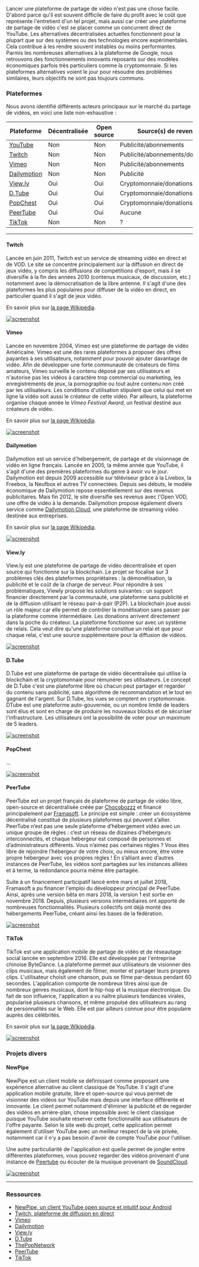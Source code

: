 Lancer une plateforme de partage de vidéo n'est pas une chose facile. D'abord parce qu'il est souvent difficile de faire du profit avec le coût que représente l'entretient d'un tel projet, mais aussi car créer une plateforme de partage de vidéo c'est se placer comme un concurrent direct de YouTube. Les alternatives décentralisées actuelles fonctionnent pour la plupart que sur des systèmes ou des technologies encore expérimentales. Cela contribue à les rendre souvent instables ou moins performantes. Parmis les nombreuses alternatives à la plateforme de Google, nous retrouvons des fonctionnements innovants reposants sur des modèles économiques parfois très particuliers comme la cryptomonnaie. Si les plateformes alternatives voient le jour pour résoudre des problèmes similaires, leurs objectifs ne sont pas toujours communs.

### Plateformes

Nous avons identifié différents acteurs principaux sur le marché du partage de vidéos, en voici une liste non-exhaustive :

| Plateforme                  | Décentralisée | Open source | Source(s) de revenu             | Version |
| --------------------------- | ------------- | ----------- | ------------------------------- | ------- |
| [YouTube][2]                | Non           | Non         | Publicité/abonnements           | Stable  |
| [Twitch](#twitch)           | Non           | Non         | Publicité/abonnements/donations | Stable  |
| [Vimeo](#vimeo)             | Non           | Non         | Publicité/abonnements           | Stable  |
| [Dailymotion](#dailymotion) | Non           | Non         | Publicité                       | Stable  |
| [View.ly](#viewly)          | Oui           | Oui         | Cryptomonnaie/donations         | Alpha   |
| [D.Tube](#dtube)            | Oui           | Oui         | Cryptomonnaie/donations         | Bêta    |
| [PopChest](#popchest)       | Oui           | Oui         | Cryptomonnaie/donations         | Bêta    |
| [PeerTube](#peertube)       | Oui           | Oui         | Aucune                          | Stable  |
| [TikTok](#tiktok)           | Non           | Non         | ?                               | Stable  |

* * *

#### Twitch

Lancée en juin 2011, Twitch est un service de streaming vidéo en direct et de VOD. Le site se concentre principalement sur la diffusion en direct de jeux vidéo, y compris les diffusions de compétitions d'esport, mais il se diversifie à la fin des années 2010 (contenus musicaux, de discussion, etc.) notamment avec la démocratisation de la libre antenne. Il s'agit d'une des plateformes les plus populaires pour diffuser de la vidéo en direct, en particulier quand il s'agit de jeux vidéo.

En savoir plus sur [la page Wikipédia](https://fr.wikipedia.org/wiki/Twitch).

[![screenshot](../assets/screenshot_31.png)][3]

#### Vimeo

Lancée en novembre 2004, Vimeo est une plateforme de partage de vidéo Américaine. Vimeo est une des rares plateformes à proposer des offres payantes à ses utilisateurs, notamment pour pouvoir ajouter davantage de vidéo. Afin de développer une forte communauté de créateurs de films amateurs, Vimeo surveille le contenu déposé par ses utilisateurs et n'autorise pas les vidéos à caractère trop commercial ou marketing, les enregistrements de jeux, la pornographie ou tout autre contenu non créé par les utilisateurs. Les conditions d'utilisation stipulent que celui qui met en ligne la vidéo soit aussi le créateur de cette vidéo. Par ailleurs, la plateforme organise chaque année le *Vimeo Festival Award*, un festival destiné aux créateurs de vidéo.

En savoir plus sur [la page Wikipédia](https://fr.wikipedia.org/wiki/Vimeo).

[![screenshot](../assets/screenshot_30.png)][4]

#### Dailymotion

Dailymotion est un service d'hébergement, de partage et de visionnage de vidéo en ligne français. Lancée en 2005, la même année que YouTube, il s'agit d'une des premières plateformes du genre à avoir vu le jour. Dailymotion est depuis 2009 accessible sur téléviseur grâce à la Livebox, la Freebox, la Neufbox et autres TV connectées. Depuis ses débuts, le modèle économique de Dailymotion repose essentiellement sur des revenus publicitaires. Mais fin 2012, le site diversifie ses revenus avec l'Open VOD, une offre de vidéo à la demande. Dailymotion propose également divers service comme [Dailymotion Cloud](https://dmcloud.net/), une plateforme de streaming vidéo destinée aux entreprises.

En savoir plus sur [la page Wikipédia](https://fr.wikipedia.org/wiki/Dailymotion).

[![screenshot](../assets/screenshot_29.png)][5]

#### View.ly

View.ly est une plateforme de partage de vidéo décentralisée et open source qui fonctionne sur la blockchain. Le projet se focalise sur 3 problèmes clés des plateformes propriétaires : la démonétisation, la publicité et le coût de la charge de serveur. Pour répondre à ses problèmatiques, Viewly propose les solutions suivantes : un support financier directement par la communauté, une plateforme sans publicité et de la diffusion utilisant le réseau pair-à-pair (P2P). La blockchain joue aussi un rôle majeur car elle permet de contrôler la monétisation sans passer par la plateforme comme intermédiaire. Les donations arrivent directement dans la poche du créateur. La plateforme fonctionne sur avec un système de relais. Cela veut dire qu'une plateforme constitue un relai et que pour chaque relai, c'est une source supplémentaire pour la diffusion de vidéos.

[![screenshot](../assets/screenshot_28.png)][6]

#### D.Tube

D.Tube est une plateforme de partage de vidéo décentralisée qui utilise la blockchain et la cryptomonnaie pour rémunérer ses utilisateurs. Le concept de D.Tube c'est une plateforme libre où chacun peut partager et regarder du contenu sans publicité, sans algorithme de recommandation et le tout en gagnant de l'argent. Sur D.Tube, les vues se comptent en cryptomonnaie. DTube est une plateforme auto-gouvernée, ou un nombre limité de leaders sont élus et sont en charge de produire les nouveaux blocks et de sécuriser l'infrastructure. Les utilisateurs ont la possibilité de voter pour un maximum de 5 leaders.

[![screenshot](../assets/screenshot_27.png)][7]

#### PopChest

...

[![screenshot](../assets/screenshot_32.png)][8]

#### PeerTube

PeerTube est un projet français de plateforme de partage de vidéo libre, open-source et décentralisée créée par [Chocobozzz](<>) et financé principalement par [Framasoft](<>). Le principe est simple : créer un écosystème décentralisé constitué de plusieurs plateformes qui peuvent s’allier. PeerTube n’est pas une seule plateforme d’hébergement vidéo avec un unique groupe de règles : c’est un réseau de dizaines d’hébergeurs interconnectés, et chaque hébergeur est composé de personnes et d’administrateurs différents. Vous n’aimez pas certaines règles ? Vous êtes libre de rejoindre l’hébergeur de votre choix, ou mieux encore, être votre propre hébergeur avec vos propres règles ! En s’alliant avec d’autres instances de PeerTube, les vidéos sont partagées sur les instances alliées et à terme, la redondance pourra même être partagée.

Suite à un financement participatif lancé entre mars et juillet 2018, Framasoft a pu financer l'emploi du développeur principal de PeerTube. Ainsi, après une version bêta en mars 2018, la version 1 est sortie en novembre 2018. Depuis, plusieurs versions intermédiaires ont apporté de nombreuses fonctionnalités. Plusieurs collectifs ont déjà monté des hébergements PeerTube, créant ainsi les bases de la fédération.

[![screenshot](../assets/screenshot_26.png)][9]

#### TikTok

TikTok est une application mobile de partage de vidéo et de réseautage social lancée en septembre 2016. Elle est développée par l'entreprise chinoise ByteDance. La plateforme permet aux utilisateurs de visionner des clips musicaux, mais également de filmer, monter et partager leurs propres clips. L'utilisateur choisit une chanson, puis se filme par-dessus pendant 60 secondes. L'application comporte de nombreux titres ainsi que de nombreux genres musicaux, dont le hip-hop et la musique électronique. Du fait de son influence, l'application a vu naître plusieurs tendances virales, popularisé plusieurs chansons, et même propulsé des utilisateurs au rang de personnalités sur le Web. Elle est par ailleurs connue pour être populaire auprès des célébrités.

En savoir plus sur [la page Wikipédia](https://fr.wikipedia.org/wiki/TikTok).

[![screenshot](../assets/screenshot_34.png)][1]

### Projets divers

#### NewPipe

NewPipe est un client mobile se définissant comme proposant une expérience alternative au client classique de YouTube. Il s'agit d'une application mobile gratuite, libre et open-source qui vous permet de visionner des vidéos sur YouTube mais depuis une interface différente et innovante. Le client permet notamment d'éliminer la publicité et de regarder des vidéos en arrière-plan, chose impossible avec le client classique puisque YouTube souhaite réserver cette fonctionnalité aux utilisateurs de l'offre payante. Selon le site web du projet, cette application permet également d'utiliser YouTube avec un meilleur respect de la vie privée, notamment car il n'y a pas besoin d'avoir de compte YouTube pour l'utiliser.

Une autre particuliarité de l'application est quelle permet de jongler entre différentes plateformes, vous pouvez regarder des vidéos provenant d'une instance de [Peertube](#peertube) ou écouter de la musique provenant de [SoundCloud](https://soundcloud.com/).

[![screenshot](../assets/screenshot_33.png)][1]

* * *

### Ressources

-   [NewPipe, un client YouTube open source et intuitif pour Android][1]
-   [Twitch, plateforme de diffusion en direct][3]
-   [Vimeo][4]
-   [Dailymotion][5]
-   [View.ly][6]
-   [D.Tube][7]
-   [ThePopNetwork][8]
-   [PeerTube][9]
-   [TikTok][10]

[1]: https://newpipe.schabi.org/

[2]: https://www.youtube.com/

[3]: https://www.twitch.tv/

[4]: https://vimeo.com/

[5]: https://www.dailymotion.com/

[6]: https://view.ly/

[7]: https://d.tube/

[8]: https://thepopnetwork.org/

[9]: https://joinpeertube.org/

[10]: https://www.tiktok.com/fr/
